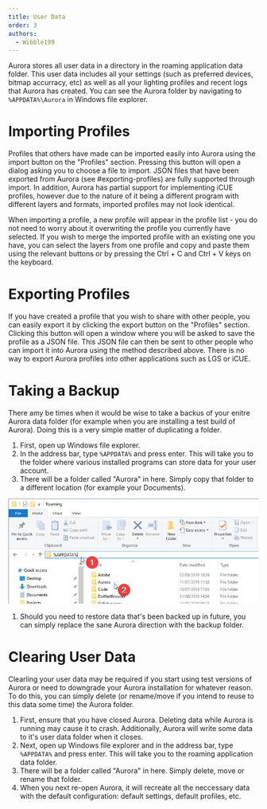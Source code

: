 ```yaml
---
title: User Data
order: 3
authors:
  - Wibble199
---
```


Aurora stores all user data in a directory in the roaming application data folder. This user data includes all your settings (such as preferred devices, bitmap accurracy, etc) as well as all your lighting profiles and recent logs that Aurora has created. You can see the Aurora folder by navigating to `%APPDATA%\Aurora` in Windows file explorer.

# Importing Profiles

Profiles that others have made can be imported easily into Aurora using the import button on the "Profiles" section. Pressing this button will open a dialog asking you to choose a file to import. JSON files that have been exported from Aurora (see #exporting-profiles) are fully supported through import. In addition, Aurora has partial support for implementing iCUE profiles, however due to the nature of it being a different program with different layers and formats, imported profiles may not look identical.

When importing a profile, a new profile will appear in the profile list - you do not need to worry about it overwriting the profile you currently have selected. If you wish to merge the imported profile with an existing one you have, you can select the layers from one profile and copy and paste them using the relevant buttons or by pressing the Ctrl + C and Ctrl + V keys on the keyboard.

# Exporting Profiles

If you have created a profile that you wish to share with other people, you can easily export it by clicking the export button on the "Profiles" section. Clicking this button will open a window where you will be asked to save the profile as a JSON file. This JSON file can then be sent to other people who can import it into Aurora using the method described above. There is no way to export Aurora profiles into other applications such as LGS or iCUE.

# Taking a Backup

There amy be times when it would be wise to take a backus of your enitre Aurora data folder (for example when you are installing a test build of Aurora). Doing this is a very simple matter of duplicating a folder.

1. First, open up Windows file explorer.
1. In the address bar, type `%APPDATA%` and press enter. This will take you to the folder where various installed programs can store data for your user account.
1. There will be a folder called "Aurora" in here. Simply copy that folder to a different location (for example your Documents).

![Finding the Aurora user data directory](../../assets/img/docs/aurora-user-data-directory.png)

1. Should you need to restore data that's been backed up in future, you can simply replace the sane Aurora direction with the backup folder.

# Clearing User Data

Clearling your user data may be required if you start using test versions of Aurora or need to downgrade your Aurora installation for whatever reason. To do this, you can simply delete (or rename/move if you intend to reuse to this data some time) the Aurora folder.

1. First, ensure that you have closed Aurora. Deleting data while Aurora is running may cause it to crash. Additionally, Aurora will write some data to it's user data folder when it closes.
1. Next, open up Windows file explorer and in the address bar, type `%APPDATA%` and press enter. This will take you to the roaming application data folder.
1. There will be a folder called "Aurora" in here. Simply delete, move or rename that folder.
1. When you next re-open Aurora, it will recreate all the neccessary data with the default configuration: default settings, default profiles, etc.
